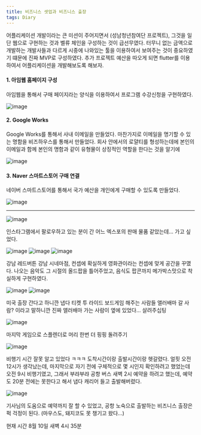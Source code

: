 ```yaml
---
title: 비즈니스 셋업과 비즈니스 출장
tags: Diary
---
```


어플리케이션 개발이라는 큰 미션이 주어지면서 (성남청년참여단 프로젝트), 그것을 일단 웹으로 구현하는 것과 벨류 체인을 구성하는 것이 급선무였다. 터무니 없는 금액으로 개발하는 개발사들과 다르게 시중에 나와있는 툴을 이용하여서 보여주는 것이 중요하였기 떄문에 진짜 MVP로 구성하였다. 추가 프로젝트 예산을 따오게 되면 flutter를 이용하여서 어플리케이션을 개발해보도록 해보자.

#### 1. 아임웹 홈페이지 구성

아임웹을 통해서 구매 페이지라는 양식을 이용하여서 프로그램 수강신청을 구현하였다. 

 ![image](/assets/images/250809-01.png)

#### 2. Google Works

Google Works를 통해서 사내 이메일을 만들었다. 마찬가지로 이메일을 명기할 수 있는 명함을 비즈하우스를 통해서 만들었다. 회사 안에서의 로얄티를 형성하는데에 본인의 이메일과 함께 본인의 명함과 같이 유형물이 상징적인 역할을 한다는 것을 알기에 

![image](/assets/images/250809-02.png)

#### 3. Naver 스마트스토어 구매 연결

네이버 스마트스토어를 통해서 국가 예산을 개인에게 구매할 수 있도록 만들었다.

![image](/assets/images/250809-03.png)

---

![image](/assets/images/250809-04.jpeg)

인스타그램에서 팔로우하고 있는 분이 간 어느 엑스포의 판매 물품 같았는데... 가고 싶었다.

![image](/assets/images/250809-06.jpeg)
![image](/assets/images/250809-07.jpeg)
![image](/assets/images/250809-08.jpeg)

강남 레드버튼 강남 시네마점, 컨셉에 확실하게 영화관이라는 컨셉에 맞게 공간을 꾸몄다. 나오는 음악도 그 시절의 올드팝을 틀어주었고, 음식도 팝콘까지 메가박스맛으로 착실하게 구현하였다.

![image](/assets/images/250809-09.jpeg)
![image](/assets/images/250809-10.jpeg)

미국 출장 간다고 하니깐 냅다 티켓 투 라이드 보드게임 해주는 사람들
앨러배마 갈 사람? 이라고 말하니깐 진짜 앨러배마 가는 사람이 옆에 있었다...
살려주십팅

![image](/assets/images/250809-11.jpeg)

마지막 게임으로 스플렌더로 머리 한번 더 핑핑 돌려주기

![image](/assets/images/250809-12.jpeg)

 비행기 시간 잘못 알고 있었다 ㅋㅋㅋ 도착시간이랑 출발시간이랑 헷갈렸다. 얼핏 오전 12시가 생각났는데, 마지막으로 자기 전에 구체적으로 몇 시인지 확인하려고 했었는데 오전 9시 비행기였고, 그래서 부랴부랴 공항 버스 새벽 2시 예약을 하려고 했는데, 예약도 20분 전에는 못한다고 해서 냅다 캐리어 들고 출발해버렸다. 
  
![image](/assets/images/250809-13.jpeg)

 기사님의 도움으로 예약까지 잘 할 수 있었고, 공항 노숙으로 출발하는 비즈니스 출장은 퍽 걱정이 된다. (마우스도, 돼지코도 못 챙기고 왔다...)

 현재 시간 8월 10일 새벽 4시 35분